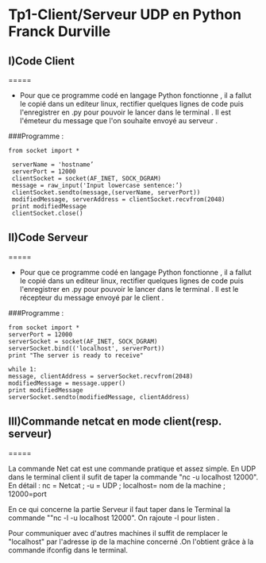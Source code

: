 # Tp1-Client/Serveur UDP en Python Franck Durville

## I)Code Client
=====
- Pour que ce programme codé en langage Python fonctionne , il a fallut le copié dans un editeur linux, rectifier quelques lignes de code puis l'enregistrer en .py pour pouvoir le lancer dans le terminal . Il est l'émeteur du message que l'on souhaite envoyé au serveur .

###Programme :

	from socket import *                                           
                                                                
	 serverName = 'hostname’  
	 serverPort = 12000                                             
	 clientSocket = socket(AF_INET, SOCK_DGRAM)                     
	 message = raw_input('Input lowercase sentence:’)               
	 clientSocket.sendto(message,(serverName, serverPort))          
	 modifiedMessage, serverAddress = clientSocket.recvfrom(2048)   
	 print modifiedMessage                                         
	 clientSocket.close()                                           


## II)Code Serveur
=====
- Pour que ce programme codé en langage Python fonctionne , il a fallut le copié dans un editeur linux, rectifier quelques lignes de code puis l'enregistrer en .py pour pouvoir le lancer dans le terminal . Il est le récepteur du message envoyé par le client .

###Programme :

	from socket import *
	serverPort = 12000
	serverSocket = socket(AF_INET, SOCK_DGRAM)
	serverSocket.bind(('localhost', serverPort))
	print "The server is ready to receive"

	while 1:
	message, clientAddress = serverSocket.recvfrom(2048)
	modifiedMessage = message.upper()
	print modifiedMessage 
	serverSocket.sendto(modifiedMessage, clientAddress)

## III)Commande netcat en mode client(resp. serveur)
=====

La commande Net cat est une commande pratique et assez simple. En UDP dans le terminal client il sufit de taper la commande
"nc -u localhost 12000".  En détail : nc = Netcat ; -u = UDP ; localhost= nom de la machine ; 12000=port

En ce qui concerne la partie Serveur il faut taper dans le Terminal la commande ""nc -l -u localhost 12000". On rajoute -l pour listen .

Pour communiquer avec d'autres machines il suffit de remplacer le "localhost" par l'adresse ip de la machine concerné .On l'obtient grâce à la commande ifconfig dans le terminal.
